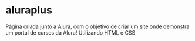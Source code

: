 # aluraplus
Página criada junto a Alura, com o objetivo de criar um site onde demonstra um portal de cursos da Alura! Utilizando HTML e CSS
